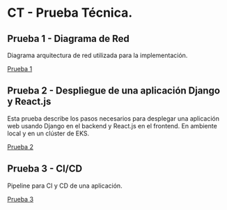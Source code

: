# CT - Prueba Técnica.

## Prueba 1 - Diagrama de Red
Diagrama arquitectura de red utilizada para la implementación.

[Prueba 1](prueba-1/README.md)

## Prueba 2 - Despliegue de una aplicación Django y React.js
Esta prueba describe los pasos necesarios para desplegar una aplicación web usando Django en el backend y React.js en el frontend.
En ambiente local y en un clúster de EKS.

[Prueba 2](prueba-2/README.md)

## Prueba 3 - CI/CD
Pipeline para CI y CD de una aplicación.

[Prueba 3](prueba-3/README.md)
